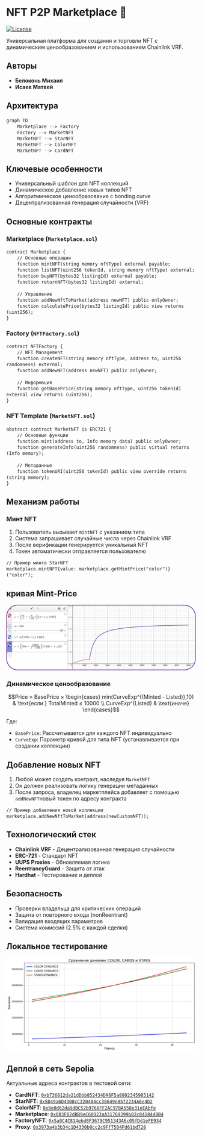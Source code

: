 # NFT P2P Marketplace 🌌

[![License](https://img.shields.io/badge/License-MIT-blue.svg)](https://opensource.org/licenses/MIT)

Универсальная платформа для создания и торговли NFT с динамическим ценообразованием и использованием Chainlink VRF.

## Авторы 
- **Белоконь Михаил**
- **Исаев Матвей**

## Архитектура 
```mermaid
graph TD
    Marketplace --> Factory
    Factory --> MarketNFT
    MarketNFT --> StarNFT
    MarketNFT --> ColorNFT
    MarketNFT --> CardNFT
```

## Ключевые особенности
- Универсальный шаблон для NFT коллекций
- Динамическое добавление новых типов NFT
- Алгоритмическое ценообразование с bonding curve
- Децентрализованная генерация случайности (VRF)

## Основные контракты 

### Marketplace (`Marketplace.sol`)
```solidity
contract Marketplace {
    // Основные операции
    function mintNFT(string memory nftType) external payable;
    function listNFT(uint256 tokenId, string memory nftType) external;
    function buyNFT(bytes32 listingId) external payable;
    function returnNFT(bytes32 listingId) external;
    
    // Управление
    function addNewNftToMarket(address newNFT) public onlyOwner;
    function calculatePrice(bytes32 listingId) public view returns (uint256);
}
```

### Factory (`NFTFactory.sol`)
```solidity
contract NFTFactory {
    // NFT Management
    function createNFT(string memory nftType, address to, uint256 randomness) external;
    function addNewNFT(address newNFT) public onlyOwner;
    
    // Информация
    function getBasePrice(string memory nftType, uint256 tokenId) external view returns (uint256);
}
```

### NFT Template (`MarketNFT.sol`)
```solidity
abstract contract MarketNFT is ERC721 {
    // Основные функции
    function mint(address to, Info memory data) public onlyOwner;
    function generateInfo(uint256 randomness) public virtual returns (Info memory);
    
    // Метаданные
    function tokenURI(uint256 tokenId) public view override returns (string memory);
}
```

## Механизм работы 

### Минт NFT
1. Пользователь вызывает `mintNFT` с указанием типа
2. Система запрашивает случайные числа через Chainlink VRF
3. После верификации генерируется уникальный NFT
4. Токен автоматически отправляется пользователю

```solidity
// Пример минта StarNFT
marketplace.mintNFT{value: marketplace.getMintPrice("color")}("color");
```

## кривая Mint-Price

![Динамика цены выпуска токена](images/mint.jpg)

### Динамическое ценообразование
```math
Price = BasePrice × \begin{cases} 
min(CurveExp^{(Minted - Listed)},10) & \text{если } TotalMinted ≤ 10000 \\
CurveExp^{Listed} & \text{иначе}
\end{cases}
```

Где:
- `BasePrice`: Рассчитывается для каждого NFT индивидуально
- `CurveExp`: Параметр кривой для типа NFT (устанавливается при создании коллекции)

## Добавление новых NFT 
1. Любой может создать контракт, наследуя `MarketNFT`
2. Он должен реализовать логику генерации метаданных
3. После запроса, владелец маркетплейса добавляет с помощью `addNewNFT`новый токен по адресу контракта

```solidity
// Пример добавления новой коллекции
marketplace.addNewNftToMarket(address(newCustomNFT));
```

## Технологический стек 
- **Chainlink VRF** - Децентрализованная генерация случайности
- **ERC-721** - Стандарт NFT
- **UUPS Proxies** - Обновляемая логика
- **ReentrancyGuard** - Защита от атак
- **Hardhat** - Тестирование и деплой

## Безопасность 
- Проверки владельца для критических операций
- Защита от повторного входа (nonReentrant)
- Валидация входящих параметров
- Система комиссий (2.5% с каждой сделки)

## Локальное тестирование

![Динамика цен NFT](images/dynamics.jpg)

## Деплой в сеть Sepolia 
Актуальные адреса контрактов в тестовой сети:
- **CardNFT**: [`0xb736812da21dDbb852434DA6F5a8802345985142`](https://sepolia.etherscan.io/address/0xb736812da21dDbb852434DA6F5a8802345985142)
- **StarNFT**: [`0x5D49a6D4308cC320484cc38649e8572234A6e4D2`](https://sepolia.etherscan.io/address/0x5D49a6D4308cC320484cc38649e8572234A6e4D2)
- **ColorNFT**: [`0x9e0d62da9dBC52b9760FF2AC978A558e31eEAbfe`](https://sepolia.etherscan.io/address/0x9e0d62da9dBC52b9760FF2AC978A558e31eEAbfe)
- **Marketplace**: [`0x083F02dBB9eC60D23aA31769399b02c8418448B4`](https://sepolia.etherscan.io/address/0x083F02dBB9eC60D23aA31769399b02c8418448B4)
- **FactoryNFT**: [`0x5a0C4C814ebd8F3679C951343A6c05fDd1eFE934`](https://sepolia.etherscan.io/address/0x5a0C4C814ebd8F3679C951343A6c05fDd1eFE934)
- **Proxy**: [`0x3973a4b3b34c1D4330b0cc2c9Ff7504Fd61bd728`](https://sepolia.etherscan.io/address/0x3973a4b3b34c1D4330b0cc2c9Ff7504Fd61bd728)
